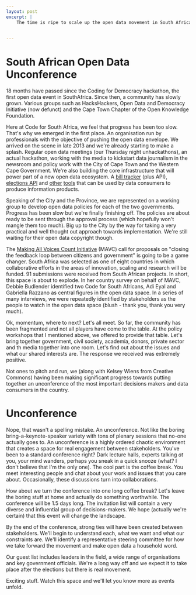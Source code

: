 ```yaml
---
layout: post
excerpt: |
    The time is ripe to scale up the open data movement in South Africa. Let's meet up and find out how.
    
    
---
```


South African Open Data Unconference
====================================

18 months have passed since the Coding for Democracy hackathon, the first open data event in SouthAfrica. Since then, a community has slowly grown. Various groups such as HacksHackers, Open Data and Democracy Initiative (now defunct) and the Cape Town Chapter of the Open Knowledge Foundation. 

Here at Code for South Africa, we feel that progress has been too slow. That's why we emerged in the first place. An organisation run by professionals with the objective of pushing the open data envelope. We arrived on the scene in late 2013 and we're already starting to make a splash. Regular open data meetings (our Thursday night unhackathons), an actual hackathon, working with the media to kickstart data journalism in the newsroom and policy work with the City of Cape Town and the Western Cape Government. We're also building the core infrastructure that will power part of a new open data ecosystem. A [bill tracker](http://bills.pmg.org.za) (plus API), [elections API](http://iec.code4sa.org) and [other](http://hood.code4sa.org) [tools](http://mpr.code4sa.org) that can be used by data consumers to produce information products.

Speaking of the City and the Province, we are represented on a working group to develop open data policies for each of the two governments. Progress has been slow but we're finally finishing off. The policies are about ready to be sent through the approval process (which hopefully won't mangle them too much). Big up to the City by the way for taking a very practical and well thought out approach towards implementation. We're still waiting for their open data copyright though. 

The [Making All Voices Count Initiative](http://www.makingallvoicescount.org/) (MAVC) call for proposals on "closing the feedback loop between citizens and government" is going to be a game changer. South Africa was selected as one of eight countries in which collaborative efforts in the areas of innovation, scaling and research will be funded. 91 submissions were received from South African projects. In short, this space is about to explode. In her country survey on behalf of MAVC, Debbie Budlender identified two Code for South Africans, Adi Eyal and Gabriella Razzano as central figures in the open data space. In a series of many interviews, we were repeatedly identified by stakeholders as the people to watch in the open data space (blush - thank you, thank you very much). 

Ok, momentum, where to next? Let's all meet. So far, the community has been fragmented and not all players have come to the table. At the policy workshops that I mentioned above, we offered to provide that table. Let's bring together government, civil society, academia, donors, private sector and th media together into one room. Let's find out about the issues and what our shared interests are. The response we received was extremely positive. 

Not ones to pitch and run, we (along with Kelsey Wiens from Creative Commons) having been making significant progress towards putting together an unconference of the most important decisions makers and data consumers in the country. 

Unconference
============

Nope, that wasn't a spelling mistake. An unconference. Not like the boring bring-a-keynote-speaker variety with tons of plenary sessions that no-one actually goes to. An unconference is a highly ordered chaotic environment that creates a space for real engagement between stakeholders. You've been to a standard conference right? Dark lecture halls, experts talking *at* you, your mind wanders, perhaps you sneak in a quick snooze (what? I don't believe that I'm the only one). The cool part is the coffee break. You meet interesting people and chat about your work and issues that you care about. Occasionally, these discussions turn into collaborations.

How about we turn the conference into one long coffee break? Let's leave the boring stuff at home and actually do something worthwhile. The conference will be 1.5 days long. The invitation list will contain a very diverse and influential group of decisions-makers. We hope (actually we're certain) that this event will change the landscape. 

By the end of the conference, strong ties will have been created between stakeholders. We'll begin to understand each, what we want and what our constraints are. We'll identify a representative steering committee for how we take forward the movement and make open data a household word.

Our guest list includes leaders in the field, a wide range of organisations and key government officials. We're a long way off and we expect it to take place after the elections but there is real movement. 

Exciting stuff. Watch this space and we'll let you know more as events unfold.
